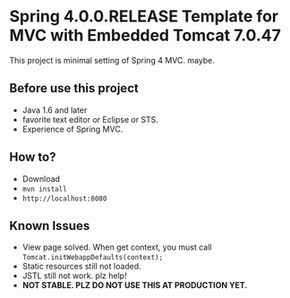 # Spring 4.0.0.RELEASE Template for MVC with Embedded Tomcat 7.0.47

This project is minimal setting of Spring 4 MVC. maybe.

## Before use this project

 - Java 1.6 and later
 - favorite text editor or Eclipse or STS.
 - Experience of Spring MVC.

## How to?

 - Download
 - `mvn install`
 - `http://localhost:8080`

## Known Issues

 - View page solved. When get context, you must call `Tomcat.initWebappDefaults(context);`
 - Static resources still not loaded.
 - JSTL still not work. plz help!
 - **NOT STABLE. PLZ DO NOT USE THIS AT PRODUCTION YET.**
